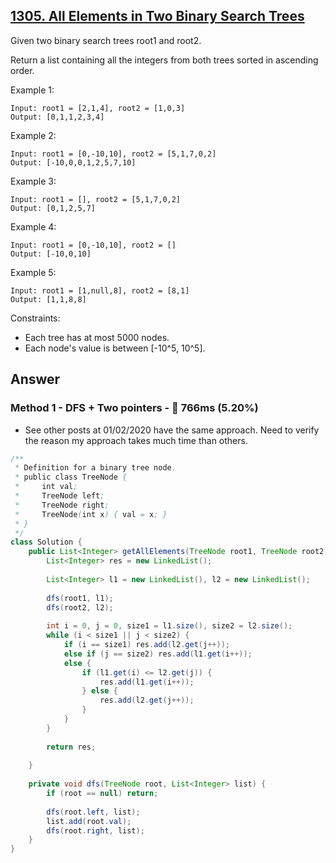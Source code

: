 ## [1305. All Elements in Two Binary Search Trees](https://leetcode.com/problems/all-elements-in-two-binary-search-trees/)

Given two binary search trees root1 and root2.

Return a list containing all the integers from both trees sorted in ascending order.

Example 1:

```
Input: root1 = [2,1,4], root2 = [1,0,3]
Output: [0,1,1,2,3,4]
```

Example 2:

```
Input: root1 = [0,-10,10], root2 = [5,1,7,0,2]
Output: [-10,0,0,1,2,5,7,10]
```

Example 3:

```
Input: root1 = [], root2 = [5,1,7,0,2]
Output: [0,1,2,5,7]
```

Example 4:

```
Input: root1 = [0,-10,10], root2 = []
Output: [-10,0,10]
```

Example 5:

```
Input: root1 = [1,null,8], root2 = [8,1]
Output: [1,1,8,8]
```

Constraints:

- Each tree has at most 5000 nodes.
- Each node's value is between [-10^5, 10^5].

## Answer
### Method 1 - DFS + Two pointers - :turtle: 766ms (5.20%)

- See other posts at 01/02/2020 have the same approach. Need to verify the reason my approach takes much time than others.

```java
/**
 * Definition for a binary tree node.
 * public class TreeNode {
 *     int val;
 *     TreeNode left;
 *     TreeNode right;
 *     TreeNode(int x) { val = x; }
 * }
 */
class Solution {
    public List<Integer> getAllElements(TreeNode root1, TreeNode root2) {
        List<Integer> res = new LinkedList();
        
        List<Integer> l1 = new LinkedList(), l2 = new LinkedList();
        
        dfs(root1, l1);
        dfs(root2, l2);
        
        int i = 0, j = 0, size1 = l1.size(), size2 = l2.size();
        while (i < size1 || j < size2) {
            if (i == size1) res.add(l2.get(j++));
            else if (j == size2) res.add(l1.get(i++));
            else {
                if (l1.get(i) <= l2.get(j)) {
                    res.add(l1.get(i++));
                } else {
                    res.add(l2.get(j++));
                }
            }
        }
        
        return res;
        
    }
    
    private void dfs(TreeNode root, List<Integer> list) {
        if (root == null) return;
        
        dfs(root.left, list);
        list.add(root.val);
        dfs(root.right, list);
    }
}
```
